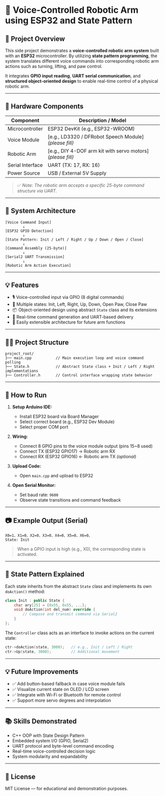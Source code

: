 
# 📘 Voice-Controlled Robotic Arm using ESP32 and State Pattern

## 📌 Project Overview

This side project demonstrates a **voice-controlled robotic arm system** built with an **ESP32** microcontroller. By utilizing **state pattern programming**, the system translates different voice commands into corresponding robotic arm actions such as turning, lifting, and paw control.

It integrates **GPIO input reading**, **UART serial communication**, and **structured object-oriented design** to enable real-time control of a physical robotic arm.

---

## 🔧 Hardware Components

| Component           | Description / Model                |
|--------------------|------------------------------------|
| Microcontroller     | ESP32 DevKit (e.g., ESP32-WROOM)   |
| Voice Module        | [e.g., LD3320 / DFRobot Speech Module] *(please fill)* |
| Robotic Arm         | [e.g., DIY 4-DOF arm kit with servo motors] *(please fill)* |
| Serial Interface    | UART (TX: 17, RX: 16)              |
| Power Source        | USB / External 5V Supply           |

> ✅ *Note: The robotic arm accepts a specific 25-byte command structure via UART.*

---

## 🧠 System Architecture

```
[Voice Command Input]
        ↓
[ESP32 GPIO Detection]
        ↓
[State Pattern: Init / Left / Right / Up / Down / Open / Close]
        ↓
[Command Assembly (25-byte)]
        ↓
[Serial2 UART Transmission]
        ↓
[Robotic Arm Action Execution]
```

---

## 💡 Features

- 🎙️ Voice-controlled input via GPIO (8 digital commands)
- 🤖 Multiple states: Init, Left, Right, Up, Down, Open Paw, Close Paw
- 📦 Object-oriented design using abstract `State` class and its extensions
- 🔁 Real-time command generation and UART-based delivery
- 🧩 Easily extensible architecture for future arm functions

---

## 🧑‍💻 Project Structure

```
project_root/
├── main.cpp           // Main execution loop and voice command polling
├── State.h            // Abstract State class + Init / Left / Right implementations
├── Controller.h       // Control interface wrapping state behavior
```

---

## 🚀 How to Run

1. **Setup Arduino IDE:**
   - Install ESP32 board via Board Manager
   - Select correct board (e.g., ESP32 Dev Module)
   - Select proper COM port

2. **Wiring:**
   - Connect 8 GPIO pins to the voice module output (pins 15~8 used)
   - Connect TX (ESP32 GPIO17) → Robotic arm RX
   - Connect RX (ESP32 GPIO16) ← Robotic arm TX *(optional)*

3. **Upload Code:**
   - Open `main.cpp` and upload to ESP32

4. **Open Serial Monitor:**
   - Set baud rate: `9600`
   - Observe state transitions and command feedback

---

## 📷 Example Output (Serial)

```
X0=1、X1=0、X2=0、X3=0、X4=0、X5=0、X6=0、
State: Init
```

> When a GPIO input is high (e.g., X0), the corresponding state is activated.

---

## 🧩 State Pattern Explained

Each state inherits from the abstract `State` class and implements its own `doAction()` method:

```cpp
class Init : public State {
    char ary[25] = {0x55, 0x55, ...};
    void doAction(int del_num) override {
        // Compose and transmit command via Serial2
    }
};
```

The `Controller` class acts as an interface to invoke actions on the current state:

```cpp
ctr->doAction(state, 3000);   // e.g., Init / Left / Right
ctr->Up(state, 3000);         // Additional movement
```

---

## 💡 Future Improvements

- ✅ Add button-based fallback in case voice module fails
- ✅ Visualize current state on OLED / LCD screen
- ✅ Integrate with Wi-Fi or Bluetooth for remote control
- ✅ Support more servo degrees and interpolation

---

## 📚 Skills Demonstrated

- C++ OOP with State Design Pattern
- Embedded system I/O (GPIO, Serial2)
- UART protocol and byte-level command encoding
- Real-time voice-controlled decision logic
- System modularity and expandability

---

## 📎 License

MIT License — for educational and demonstration purposes.
